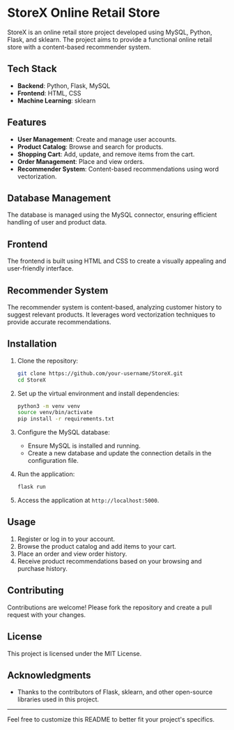 # StoreX Online Retail Store

StoreX is an online retail store project developed using MySQL, Python, Flask, and sklearn. The project aims to provide a functional online retail store with a content-based recommender system.

## Tech Stack

- **Backend**: Python, Flask, MySQL
- **Frontend**: HTML, CSS
- **Machine Learning**: sklearn

## Features

- **User Management**: Create and manage user accounts.
- **Product Catalog**: Browse and search for products.
- **Shopping Cart**: Add, update, and remove items from the cart.
- **Order Management**: Place and view orders.
- **Recommender System**: Content-based recommendations using word vectorization.

## Database Management

The database is managed using the MySQL connector, ensuring efficient handling of user and product data.

## Frontend

The frontend is built using HTML and CSS to create a visually appealing and user-friendly interface.

## Recommender System

The recommender system is content-based, analyzing customer history to suggest relevant products. It leverages word vectorization techniques to provide accurate recommendations.

## Installation

1. Clone the repository:
   ```bash
   git clone https://github.com/your-username/StoreX.git
   cd StoreX
   ```

2. Set up the virtual environment and install dependencies:
   ```bash
   python3 -m venv venv
   source venv/bin/activate
   pip install -r requirements.txt
   ```

3. Configure the MySQL database:
   - Ensure MySQL is installed and running.
   - Create a new database and update the connection details in the configuration file.

4. Run the application:
   ```bash
   flask run
   ```

5. Access the application at `http://localhost:5000`.

## Usage

1. Register or log in to your account.
2. Browse the product catalog and add items to your cart.
3. Place an order and view order history.
4. Receive product recommendations based on your browsing and purchase history.

## Contributing

Contributions are welcome! Please fork the repository and create a pull request with your changes.

## License

This project is licensed under the MIT License.

## Acknowledgments

- Thanks to the contributors of Flask, sklearn, and other open-source libraries used in this project.

---

Feel free to customize this README to better fit your project's specifics.

